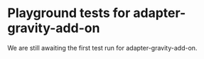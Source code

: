 # Playground tests for adapter-gravity-add-on
We are still awaiting the first test run for adapter-gravity-add-on.
